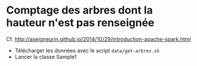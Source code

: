 # Comptage des arbres dont la hauteur n'est pas renseignée

Cf. http://aseigneurin.github.io/2014/10/29/introduction-apache-spark.html

- Télécharger les données avec le script `data/get-arbres.sh`
- Lancer la classe Sample1
